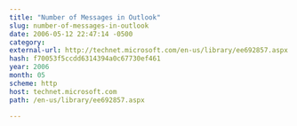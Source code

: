 ```yaml
---
title: "Number of Messages in Outlook"
slug: number-of-messages-in-outlook
date: 2006-05-12 22:47:14 -0500
category: 
external-url: http://technet.microsoft.com/en-us/library/ee692857.aspx
hash: f70053f5ccdd6314394a0c67730ef461
year: 2006
month: 05
scheme: http
host: technet.microsoft.com
path: /en-us/library/ee692857.aspx

---
```



